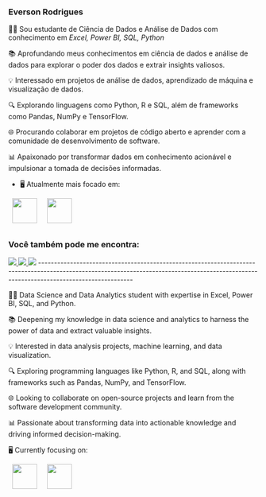 ### Everson Rodrigues

👨‍💻 Sou estudante de Ciência de Dados e Análise de Dados com conhecimento em *Excel, Power BI, SQL, Python*

📚 Aprofundando meus conhecimentos em ciência de dados e análise de dados para explorar o poder dos dados e extrair insights valiosos.

💡 Interessado em projetos de análise de dados, aprendizado de máquina e visualização de dados.

🔍 Explorando linguagens como Python, R e SQL, além de frameworks como Pandas, NumPy e TensorFlow.

🌐 Procurando colaborar em projetos de código aberto e aprender com a comunidade de desenvolvimento de software.

📊 Apaixonado por transformar dados em conhecimento acionável e impulsionar a tomada de decisões informadas.

- 🖥️ Atualmente mais focado em:
<div style="display: inline">
  &nbsp;&nbsp;<img width='50' height='50' src="https://cdn.jsdelivr.net/gh/devicons/devicon/icons/python/python-original.svg" />&nbsp;&nbsp;
  &nbsp;&nbsp;<img width='50' height='50' src="https://cdn.jsdelivr.net/gh/devicons/devicon/icons/r/r-original.svg" />&nbsp;&nbsp;&nbsp;
  </div> 

##

### Você também pode me encontra:
<div style="display: inline-block"> 
<a href="https://www.linkedin.com/in/eversonrodrigues10/">
  <img src="https://img.shields.io/badge/linkedin-%230077B5.svg?style=for-the-badge&logo=linkedin&logoColor=white">
</a>
<a href="https://www.instagram.com/everson_rodrigues10">
  <img src="https://img.shields.io/badge/Instagram-%23E4405F.svg?style=for-the-badge&logo=Instagram&logoColor=white">
</a>
  <a href = "mailto:everson101288[at]gmail.com"><img src="https://img.shields.io/badge/Gmail-D14836?style=for-the-badge&logo=gmail&logoColor=white" target="_blank"></a>
</div>
-----------------------------------------------------------------------------------------------------------------------------------------------------------------------------------------

👨‍💻 Data Science and Data Analytics student with expertise in Excel, Power BI, SQL, and Python.

📚 Deepening my knowledge in data science and analytics to harness the power of data and extract valuable insights.

💡 Interested in data analysis projects, machine learning, and data visualization.

🔍 Exploring programming languages like Python, R, and SQL, along with frameworks such as Pandas, NumPy, and TensorFlow.

🌐 Looking to collaborate on open-source projects and learn from the software development community.

📊 Passionate about transforming data into actionable knowledge and driving informed decision-making.

🖥️ Currently focusing on:

<div style="display: inline"> &nbsp;&nbsp;<img width='50' height='50' src="https://cdn.jsdelivr.net/gh/devicons/devicon/icons/python/python-original.svg" />&nbsp;&nbsp; &nbsp;&nbsp;<img width='50' height='50' src="https://cdn.jsdelivr.net/gh/devicons/devicon/icons/r/r-original.svg" />&nbsp;&nbsp;&nbsp; </div>
